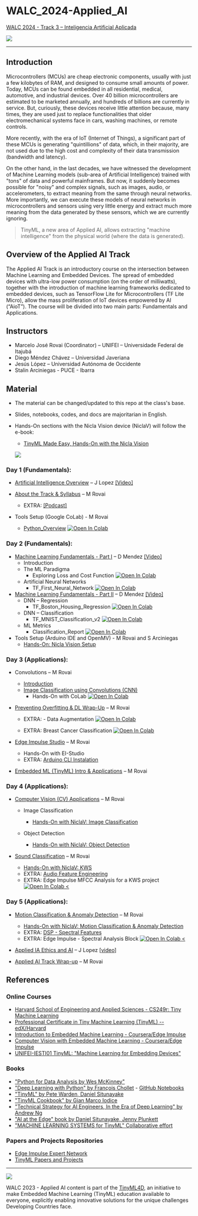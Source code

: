 # WALC_2024-Applied_AI

[WALC 2024 - Track 3 – Inteligencia Artificial Aplicada](https://eslared.net/walc2024/?page_id=164)

![](./images/track2.png)
<hr>

## Introduction
Microcontrollers (MCUs) are cheap electronic components, usually with just a few kilobytes of RAM, and designed to consume small amounts of power. Today, MCUs can be found embedded in all residential, medical, automotive, and industrial devices. Over 40 billion microcontrollers are estimated to be marketed annually, and hundreds of billions are currently in service. But, curiously, these devices receive little attention because, many times, they are used just to replace functionalities that older electromechanical systems face in cars, washing machines, or remote controls.

More recently, with the era of IoT (Internet of Things), a significant part of these MCUs is generating "quintillions" of data, which, in their majority, are not used due to the high cost and complexity of their data transmission (bandwidth and latency).

On the other hand, in the last decades, we have witnessed the development of Machine Learning models (sub-area of Artificial Intelligence) trained with "tons" of data and powerful mainframes. But now, it suddenly becomes possible for "noisy" and complex signals, such as images, audio, or accelerometers, to extract meaning from the same through neural networks. More importantly, we can execute these models of neural networks in microcontrollers and sensors using very little energy and extract much more meaning from the data generated by these sensors, which we are currently ignoring. 
> TinyML, a new area of Applied AI, allows extracting "machine intelligence" from the physical world (where the data is generated).


## Overview of the Applied AI Track
The Applied AI Track is an introductory course on the intersection between Machine Learning and Embedded Devices. The spread of embedded devices with ultra-low power consumption (on the order of milliwatts), together with the introduction of machine learning frameworks dedicated to embedded devices, such as TensorFlow Lite for Microcontrollers (TF Lite Micro), allow the mass proliferation of IoT devices empowered by AI (“AioT”). The course will be divided into two main parts: Fundamentals and Applications. 

## Instructors 

- Marcelo José Rovai (Coordinator)  – UNIFEI – Universidade Federal de Itajubá 
- Diego Méndez Chávez – Universidad Javeriana 
- Jesús López – Universidad Autónoma de Occidente 
- Stalin Arciniegas - PUCE - Ibarra 

## Material

- The material can be changed/updated to this repo at the class's base.
- Slides, notebooks, codes, and docs are majoritarian in English. 
- Hands-On sections with the Nicla Vision device (NiclaV) will follow the e-book:

    - [TinyML Made Easy, Hands-On with the Nicla Vision](https://mjrovai.github.io/TinyML_Made_Easy_NiclaV_eBook/)

    ![](images/ebook.jpg)

### Day 1 (Fundamentals):

- [Artificial Intelligence Overview](content/Applied_AI_D1_AI_Overview.pdf) – J Lopez [[Video]](https://youtu.be/ij77-S2XREI)
- [About the Track & Syllabus](content/01_Applied_AI_2023.pdf) – M Rovai 
    - EXTRA: [[Podcast]](https://youtu.be/TB5BUtg0P8I?si=jZW3DCAygQlA8r9D)

- Tools Setup (Google CoLab) - M Rovai
    - [Python_Overview](notebooks/Test_Python.ipynb) [![Open In Colab](https://colab.research.google.com/assets/colab-badge.svg)](http://colab.research.google.com/github/Mjrovai/TinyML4D/blob/main/WALC_2023/notebooks/Test_Python.ipynb) 

### Day 2 (Fundamentals):

- [Machine Learning Fundamentals - Part I](content/Applied_AI_D2_p1.pdf) – D Mendez [[Video]](https://youtu.be/xhwzK5qO6ew)
    - Introduction
    - The ML Paradigma
       - Exploring Loss and Cost Function [![Open In Colab](https://colab.research.google.com/assets/colab-badge.svg)](https://colab.research.google.com/github/Mjrovai/UNIFEI-IESTI01-TinyML-2022.1/blob/main/00_Curse_Folder/1_Fundamentals/Class_05/Exploring_Loss_Cost_Function.ipynb) 
    - Artificial Neural Networks
       - TF_First_Neural_Network [![Open In Colab](https://colab.research.google.com/assets/colab-badge.svg)](https://colab.research.google.com/github/Mjrovai/UNIFEI-IESTI01-TinyML-2022.1/blob/main/00_Curse_Folder/1_Fundamentals/Class_06/TF_First_Neural_Network.ipynb) 
- [Machine Learning Fundamentals - Part II](content/Applied_AI_D2_p2.pdf) – D Mendez [[Video]](https://youtu.be/eGhTuZ_quds)
    - DNN – Regression
      - TF_Boston_Housing_Regression [![Open In Colab](https://colab.research.google.com/assets/colab-badge.svg)](https://colab.research.google.com/github/Mjrovai/UNIFEI-IESTI01-TinyML-2022.1/blob/main/00_Curse_Folder/1_Fundamentals/Class_07/TF_Boston_Housing_Regression.ipynb) 
    - DNN – Classification
      - TF_MNIST_Classification_v2 [![Open In Colab](https://colab.research.google.com/assets/colab-badge.svg)](https://colab.research.google.com/github/Mjrovai/UNIFEI-IESTI01-TinyML-2022.1/blob/main/00_Curse_Folder/1_Fundamentals/Class_09/TF_MNIST_Classification_v2.ipynb) 
    - ML Metrics
        - Classification_Report [![Open In Colab](https://colab.research.google.com/assets/colab-badge.svg)](https://colab.research.google.com/github/Mjrovai/UNIFEI-IESTI01-TinyML-2022.1/blob/main/00_Curse_Folder/1_Fundamentals/Class_09/Classification_Report.ipynb) 
- Tools Setup (Arduino IDE and OpenMV) - M Rovai and S Arciniegas
	- [Hands-On: Nicla Vision Setup](https://mjrovai.github.io/TinyML_Made_Easy_NiclaV_eBook/niclav_sys.html)

### Day 3 (Applications):

- Convolutions – M Rovai
    - [Introduction](content/02_Applied_AI_2023.pdf)
    - [Image Classification using Convolutions (CNN)](content/03_Applied_AI_2023.pdf)
        - Hands-On with CoLab  [![Open In Colab](https://colab.research.google.com/assets/colab-badge.svg)](https://colab.research.google.com/github/Mjrovai/UNIFEI-IESTI01-TinyML-2022.1/blob/main/00_Curse_Folder/1_Fundamentals/Class_11/CNN_Cifar_10.ipynb)
- [Preventing Overfitting & DL Wrap-Up](content/04_Applied_AI_2023.pdf) – M Rovai
    - EXTRA: - Data Augmentation [![Open In Colab](https://colab.research.google.com/assets/colab-badge.svg)](https://colab.research.google.com/github/Mjrovai/UNIFEI-IESTI01-TinyML-2022.1/blob/main/00_Curse_Folder/1_Fundamentals/Class_13/IESTI01_data_augmentation.ipynb) 

    - EXTRA: Breast Cancer Classification [![Open In Colab](https://camo.githubusercontent.com/84f0493939e0c4de4e6dbe113251b4bfb5353e57134ffd9fcab6b8714514d4d1/68747470733a2f2f636f6c61622e72657365617263682e676f6f676c652e636f6d2f6173736574732f636f6c61622d62616467652e737667)](https://colab.research.google.com/github/Mjrovai/UNIFEI-IESTI01-TinyML-2022.1/blob/main/00_Curse_Folder/1_Fundamentals/Class_13/docs/WDBC_Project/Breast_Cancer_Classification.ipynb)

- [Edge Impulse Studio](content/05_Applied_AI_2023.pdf) – M Rovai
    - Hands-On with EI-Studio
    - EXTRA: [Arduino CLI Instalation](arduino-cli-nicla.pdf)
- [Embedded ML (TinyML) Intro & Applications](content/06_Applied_AI_2023.pdf) – M Rovai

### Day 4 (Applications):

- [Computer Vision (CV) Applications](content/07_Applied_AI_2023.pdf) – M Rovai

    - Image Classification
        - [Hands-On with NiclaV: Image Classification](https://mjrovai.github.io/TinyML_Made_Easy_NiclaV_eBook/image_classification.html)    

    - Object Detection
        - [Hands-On with NiclaV: Object Detection](https://mjrovai.github.io/TinyML_Made_Easy_NiclaV_eBook/object_detection_fomo.html)

- [Sound Classification](content/08_Applied_AI_2023.pdf) – M Rovai 
    - [Hands-On with NiclaV: KWS](https://mjrovai.github.io/TinyML_Made_Easy_NiclaV_eBook/kws_nicla.html)
    - EXTRA: [Audio Feature Engineering](https://mjrovai.github.io/TinyML_Made_Easy_NiclaV_eBook/kws_feature_eng.html)
    - EXTRA: Edge Impulse MFCC Analysis for a KWS project [![Open In Colab <](https://colab.research.google.com/assets/colab-badge.svg)](https://colab.research.google.com/github/Mjrovai/Arduino_Nicla_Vision/blob/main/KWS/KWS_MFCC_Analysis.ipynb)

### Day 5 (Applications):

- [Motion Classification & Anomaly Detection](content/09_Applied_AI_2023.pdf) – M Rovai
    - [Hands-On with NiclaV: Motion Classification  & Anomaly Detection](https://mjrovai.github.io/TinyML_Made_Easy_NiclaV_eBook/Motion_Classif_Anomaly_Detect.html)
    - EXTRA: [DSP - Spectral Features](https://mjrovai.github.io/TinyML_Made_Easy_NiclaV_eBook/dsp_spectral_features_block.html)
    - EXTRA: Edge Impulse - Spectral Analysis Block [![Open In Colab <](https://colab.research.google.com/assets/colab-badge.svg)](https://colab.research.google.com/github/Mjrovai/TinyML4D/blob/main/SciTinyM-2023/Edge_Impulse-Spectral_Analysis_Block/Edge_Impulse_Spectral_Analysis_Block_V3.ipynb)

- [Applied IA Ethics and AI](content/Applied_IA_Ethics_and_AI.pdf) – J Lopez [[video]](https://youtu.be/h_TMfzRkMkI?si=1uY4o9fW3rGi3nKL&t=60)
- [Applied AI Track Wrap-up](content/10_Applied_AI_2023.pdf) – M Rovai

## References

### Online Courses

-   [Harvard School of Engineering and Applied Sciences - CS249r: Tiny Machine Learning](https://sites.google.com/g.harvard.edu/tinyml/home)
-   [Professional Certificate in Tiny Machine Learning (TinyML) -- edX/Harvard](https://www.edx.org/professional-certificate/harvardx-tiny-machine-learning)
-   [Introduction to Embedded Machine Learning - Coursera/Edge Impulse](https://www.coursera.org/learn/introduction-to-embedded-machine-learning)
-   [Computer Vision with Embedded Machine Learning - Coursera/Edge Impulse](https://www.coursera.org/learn/computer-vision-with-embedded-machine-learning)
-   [UNIFEI-IESTI01 TinyML: "Machine Learning for Embedding Devices"](https://github.com/Mjrovai/UNIFEI-IESTI01-TinyML-2023.1)

### Books

-   ["Python for Data Analysis by Wes McKinney"](https://wesmckinney.com/book/)
-   ["Deep Learning with Python" by François Chollet](https://www.manning.com/books/deep-learning-with-python) - [GitHub Notebooks](https://github.com/fchollet/deep-learning-with-python-notebooks)
-   ["TinyML" by Pete Warden, Daniel Situnayake](https://www.oreilly.com/library/view/tinyml/9781492052036/)
-   ["TinyML Cookbook" by Gian Marco Iodice](https://github.com/PacktPublishing/TinyML-Cookbook)
-   ["Technical Strategy for AI Engineers, In the Era of Deep Learning" by Andrew Ng](https://github.com/ajaymache/machine-learning-yearning/blob/master/full%20book/machine-learning-yearning.pdf)
-   ["AI at the Edge" book by Daniel Situnayake, Jenny Plunkett](https://www.oreilly.com/library/view/ai-at-the/9781098120191/)
-   ["MACHINE LEARNING SYSTEMS for TinyML" Collaborative effort](https://harvard-edge.github.io/cs249r_book/)

### Papers and Projects Repositories

-   [Edge Impulse Expert Network](https://docs.edgeimpulse.com/experts/)
-   [TinyML Papers and Projects](https://github.com/gigwegbe/tinyml-papers-and-projects)

<hr>


![](images/tinyml4d_logo.jpg)

WALC 2023 - Applied AI content is part of the [TinyML4D](https://tinyml.seas.harvard.edu/4D/AcademicNetwork), an initiative to make Embedded Machine Learning (TinyML) education available to everyone, explicitly enabling innovative solutions for the unique challenges Developing Countries face.  

